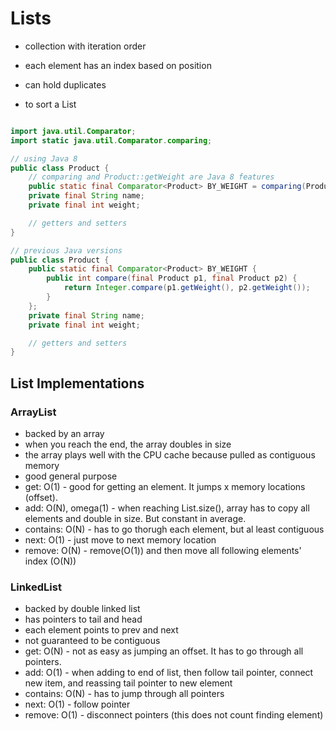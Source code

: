 # Lists

- collection with iteration order
- each element has an index based on position
- can hold duplicates

- to sort a List

```java

import java.util.Comparator;
import static java.util.Comparator.comparing;

// using Java 8
public class Product {
    // comparing and Product::getWeight are Java 8 features
    public static final Comparator<Product> BY_WEIGHT = comparing(Product::getWeight);
    private final String name;
    private final int weight;

    // getters and setters
}

// previous Java versions
public class Product {
    public static final Comparator<Product> BY_WEIGHT {
        public int compare(final Product p1, final Product p2) {
            return Integer.compare(p1.getWeight(), p2.getWeight());
        }
    };
    private final String name;
    private final int weight;

    // getters and setters
}
```

## List Implementations

### ArrayList

- backed by an array
- when you reach the end, the array doubles in size
- the array plays well with the CPU cache because pulled as contiguous memory
- good general purpose
- get: O(1) - good for getting an element. It jumps x memory locations (offset).
- add: O(N), omega(1) - when reaching List.size(), array has to copy all elements and double in size. But constant in average.
- contains: O(N) - has to go thorugh each element, but al least contiguous
- next: O(1) - just move to next memory location
- remove: O(N) - remove(O(1)) and then move all following elements' index (O(N))

### LinkedList

- backed by double linked list
- has pointers to tail and head
- each element points to prev and next
- not guaranteed to be contiguous
- get: O(N) - not as easy as jumping an offset. It has to go through all pointers.
- add: O(1) - when adding to end of list, then follow tail pointer, connect new item, and reassing tail pointer to new element
- contains: O(N) - has to jump through all pointers
- next: O(1) - follow pointer
- remove: O(1) - disconnect pointers (this does not count finding element)
